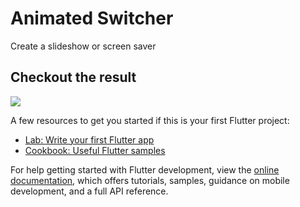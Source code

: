 # Animated Switcher 

Create a slideshow or screen saver

## Checkout the result

![](http://www.reactiongifs.us/wp-content/uploads/2013/10/nuh_uh_conan_obrien.gif)

A few resources to get you started if this is your first Flutter project:

- [Lab: Write your first Flutter app](https://docs.flutter.dev/get-started/codelab)
- [Cookbook: Useful Flutter samples](https://docs.flutter.dev/cookbook)

For help getting started with Flutter development, view the
[online documentation](https://docs.flutter.dev/), which offers tutorials,
samples, guidance on mobile development, and a full API reference.
